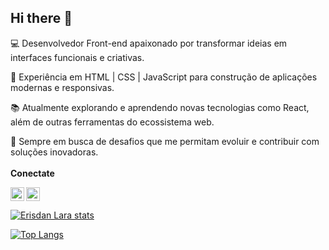 ## Hi there 👋

💻 Desenvolvedor Front-end apaixonado por transformar ideias em interfaces funcionais e criativas.

🚀 Experiência em HTML | CSS | JavaScript para construção de aplicações modernas e responsivas.

📚 Atualmente explorando e aprendendo novas tecnologias como React, além de outras ferramentas do ecossistema web.

🔎 Sempre em busca de desafios que me permitam evoluir e contribuir com soluções inovadoras.
<br/>
<br/>
<strong>Conectate</strong>
<br/>
<p>
<a href="https://www.linkedin.com/in/erisdan-lara-118170378/">
<img align="left" width="22px" src="https://cdn.jsdelivr.net/npm/simple-icons@3.13.0/icons/linkedin.svg" />
</a>
<a href="https://www.facebook.com/erisdan.lara?locale=pt_BR">
<img width="22px" src="https://cdn.jsdelivr.net/npm/simple-icons@3.13.0/icons/facebook.svg" />
</a>
</p>

[![Erisdan Lara stats](https://github-readme-stats.vercel.app/api?username=ErisdanLara)](https://github.com/anuraghazra/github-readme-stats)

[![Top Langs](https://github-readme-stats.vercel.app/api/top-langs/?username=ErisdanLara)](https://github.com/anuraghazra/github-readme-stats)
